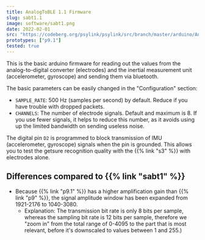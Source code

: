 ```yaml
---
title: AnalogToBLE 1.1 Firmware
slug: sabt1.1
image: software/sabt1.png
date: 2022-02-01
src: "https://codeberg.org/psylink/psylink/src/branch/master/arduino/AnalogToBLE1.1/AnalogToBLE1.1.ino"
prototypes: ["p9.1"]
tested: true
---
```


This is the basic arduino firmware for reading out the values from the
analog-to-digital converter (electrodes) and the inertial measurement unit
(accelerometer, gyroscope) and sending them via bluetooth.

The basic parameters can be easily changed in the "Configuration" section:

- `SAMPLE_RATE`: 500 Hz (samples per second) by default. Reduce if you have trouble with dropped packets.
- `CHANNELS`: The number of electrode signals. Default and maximum is 8. If you use fewer signals, it helps to reduce this number, as it avoids using up the limited bandwidth on sending useless noise.

The digital pin `D2` is programmed to block transmission of IMU (accelerometer,
gyroscope) signals when the pin is grounded.  This allows you to test the
getsure recognition quality with the {{% link "s3" %}} with electrodes alone.

## Differences compared to {{% link "sabt1" %}}

- Because {{% link "p9.1" %}} has a higher amplification gain than {{% link "p9" %}}, the signal amplitude window has been expanded from 1921-2176 to 1040-3080.
    - Explanation: The transmission bit rate is only 8 bits per sample, whereas the sampling bit rate is 12 bits per sample, therefore we "zoom in" from the total range of 0-4095 to the part that is most relevant, before it's downscaled to values between 1 and 255.)
